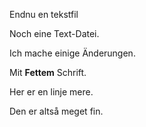 Endnu en tekstfil

Noch eine Text-Datei.

Ich mache einige Änderungen.

Mit **Fettem** Schrift.

Her er en linje mere. 

Den er altså meget fin.
